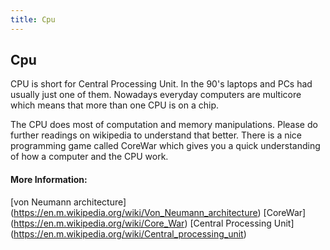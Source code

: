 ```yaml
---
title: Cpu
---
```

## Cpu

CPU is short for Central Processing Unit. In the 90's laptops and PCs had usually just one of them. Nowadays everyday computers
are multicore which means that more than one CPU is on a chip. 

The CPU does most of computation and memory manipulations. Please do further readings on wikipedia to understand that better. 
There is a nice programming game called CoreWar which gives you a quick understanding of how a computer and the CPU work.

<!-- The article goes here, in GitHub-flavored Markdown. Feel free to add YouTube videos, images, and CodePen/JSBin embeds  -->

#### More Information:
<!-- Please add any articles you think might be helpful to read before writing the article -->

[von Neumann architecture] (https://en.m.wikipedia.org/wiki/Von_Neumann_architecture)
[CoreWar] (https://en.m.wikipedia.org/wiki/Core_War)
[Central Processing Unit] (https://en.m.wikipedia.org/wiki/Central_processing_unit)
